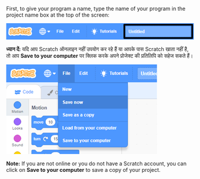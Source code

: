 First, to give your program a name, type the name of your program in the project name box at the top of the screen:

![screenshot](images/name-annotated.png)

**ध्यान दें:** यदि आप Scratch ऑनलाइन नहीं उपयोग कर रहे हैं या आपके पास Scratch खाता नहीं है, तो आप **Save to your computer** पर क्लिक करके अपने प्रोजेक्ट की प्रतिलिपि को सहेज सकते हैं।

![Selecting 'Save now' in the 'File' menu.](images/save.png)

**Note:** If you are not online or you do not have a Scratch account, you can click on **Save to your computer** to save a copy of your project.